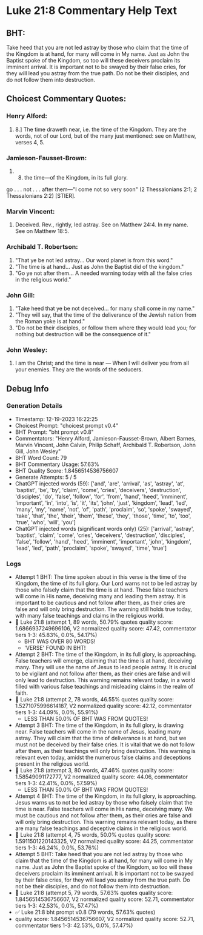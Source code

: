 # Luke 21:8 Commentary Help Text

## BHT:
Take heed that you are not led astray by those who claim that the time of the Kingdom is at hand, for many will come in My name. Just as John the Baptist spoke of the Kingdom, so too will these deceivers proclaim its imminent arrival. It is important not to be swayed by their false cries, for they will lead you astray from the true path. Do not be their disciples, and do not follow them into destruction.

## Choicest Commentary Quotes:
### Henry Alford:
1.  8.] The time draweth near, i.e. the time of the Kingdom. They are the words, not of our Lord, but of the many just mentioned: see on Matthew, verses 4, 5.

### Jamieson-Fausset-Brown:
1. 8. the time—of the Kingdom, in
	its full glory. 
	
go . . . not . . . after
	them—"I come not so very soon" (2 Thessalonians 2:1;
	2 Thessalonians 2:2) [STIER].


### Marvin Vincent:
1. Deceived. Rev., rightly, led astray. See on Matthew 24:4. 
In my name. See on Matthew 18:5.


### Archibald T. Robertson:
1. "That ye be not led astray... Our word planet is from this word." 
2. "The time is at hand... Just as John the Baptist did of the kingdom." 
3. "Go ye not after them... A needed warning today with all the false cries in the religious world."

### John Gill:
1. "Take heed that ye be not deceived... for many shall come in my name." 
2. "They will say, that the time of the deliverance of the Jewish nation from the Roman yoke is at hand." 
3. "Do not be their disciples, or follow them where they would lead you; for nothing but destruction will be the consequence of it."

### John Wesley:
1. I am the Christ; and the time is near — When I will deliver you from all your enemies. They are the words of the seducers.



## Debug Info
### Generation Details
- Timestamp: 12-19-2023 16:22:25
- Choicest Prompt: "choicest prompt v0.4"
- BHT Prompt: "bht prompt v0.8"
- Commentators: "Henry Alford, Jamieson-Fausset-Brown, Albert Barnes, Marvin Vincent, John Calvin, Philip Schaff, Archibald T. Robertson, John Gill, John Wesley"
- BHT Word Count: 79
- BHT Commentary Usage: 57.63%
- BHT Quality Score: 1.8456514536756607
- Generate Attempts: 5 / 5
- ChatGPT injected words (59):
	['and', 'are', 'arrival', 'as', 'astray', 'at', 'baptist', 'be', 'by', 'claim', 'come', 'cries', 'deceivers', 'destruction', 'disciples', 'do', 'false', 'follow', 'for', 'from', 'hand', 'heed', 'imminent', 'important', 'in', 'into', 'is', 'it', 'its', 'john', 'just', 'kingdom', 'lead', 'led', 'many', 'my', 'name', 'not', 'of', 'path', 'proclaim', 'so', 'spoke', 'swayed', 'take', 'that', 'the', 'their', 'them', 'these', 'they', 'those', 'time', 'to', 'too', 'true', 'who', 'will', 'you']
- ChatGPT injected words (significant words only) (25):
	['arrival', 'astray', 'baptist', 'claim', 'come', 'cries', 'deceivers', 'destruction', 'disciples', 'false', 'follow', 'hand', 'heed', 'imminent', 'important', 'john', 'kingdom', 'lead', 'led', 'path', 'proclaim', 'spoke', 'swayed', 'time', 'true']

### Logs
- Attempt 1 BHT: The time spoken about in this verse is the time of the Kingdom, the time of its full glory. Our Lord warns not to be led astray by those who falsely claim that the time is at hand. These false teachers will come in His name, deceiving many and leading them astray. It is important to be cautious and not follow after them, as their cries are false and will only bring destruction. The warning still holds true today, with many false teachings and claims in the religious world.
- 🔄 Luke 21:8 (attempt 1, 89 words, 50.79% quotes quality score: 1.6866937249696106, V2 normalized quality score: 47.42, commentator tiers 1-3: 45.83%, 0.0%, 54.17%) 
	- BHT WAS OVER 80 WORDS! 
	- 'VERSE' FOUND IN BHT!
- Attempt 2 BHT: The time of the Kingdom, in its full glory, is approaching. False teachers will emerge, claiming that the time is at hand, deceiving many. They will use the name of Jesus to lead people astray. It is crucial to be vigilant and not follow after them, as their cries are false and will only lead to destruction. This warning remains relevant today, in a world filled with various false teachings and misleading claims in the realm of faith.
- 🔄 Luke 21:8 (attempt 2, 78 words, 46.55% quotes quality score: 1.5271075996614187, V2 normalized quality score: 42.12, commentator tiers 1-3: 44.09%, 0.0%, 55.91%) 
	- LESS THAN 50.0% OF BHT WAS FROM QUOTES!
- Attempt 3 BHT: The time of the Kingdom, in its full glory, is drawing near. False teachers will come in the name of Jesus, leading many astray. They will claim that the time of deliverance is at hand, but we must not be deceived by their false cries. It is vital that we do not follow after them, as their teachings will only bring destruction. This warning is relevant even today, amidst the numerous false claims and deceptions present in the religious world.
- 🔄 Luke 21:8 (attempt 3, 80 words, 47.46% quotes quality score: 1.58549091172777, V2 normalized quality score: 44.06, commentator tiers 1-3: 42.41%, 0.0%, 57.59%) 
	- LESS THAN 50.0% OF BHT WAS FROM QUOTES!
- Attempt 4 BHT: The time of the Kingdom, in its full glory, is approaching. Jesus warns us to not be led astray by those who falsely claim that the time is near. False teachers will come in His name, deceiving many. We must be cautious and not follow after them, as their cries are false and will only bring destruction. This warning remains relevant today, as there are many false teachings and deceptive claims in the religious world.
- 🔄 Luke 21:8 (attempt 4, 75 words, 50.0% quotes quality score: 1.5911501220143325, V2 normalized quality score: 44.25, commentator tiers 1-3: 46.24%, 0.0%, 53.76%)
- Attempt 5 BHT: Take heed that you are not led astray by those who claim that the time of the Kingdom is at hand, for many will come in My name. Just as John the Baptist spoke of the Kingdom, so too will these deceivers proclaim its imminent arrival. It is important not to be swayed by their false cries, for they will lead you astray from the true path. Do not be their disciples, and do not follow them into destruction.
- 🔄 Luke 21:8 (attempt 5, 79 words, 57.63% quotes quality score: 1.8456514536756607, V2 normalized quality score: 52.71, commentator tiers 1-3: 42.53%, 0.0%, 57.47%)
- ✅ Luke 21:8 bht prompt v0.8 (79 words, 57.63% quotes)
- quality score: 1.8456514536756607, V2 normalized quality score: 52.71, commentator tiers 1-3: 42.53%, 0.0%, 57.47%)